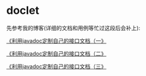 # doclet
先参考我的博客(详细的文档和用例等忙过这段后会补上):
 
 [《利用javadoc定制自己的接口文档（一》 ](http://blog.csdn.net/u013031360/article/details/52201788)
 
 [《利用javadoc定制自己的接口文档（二》 ](http://blog.csdn.net/u013031360/article/details/52268071)
 
 [《利用javadoc定制自己的接口文档（三》 ](http://blog.csdn.net/u013031360/article/details/52550338)

